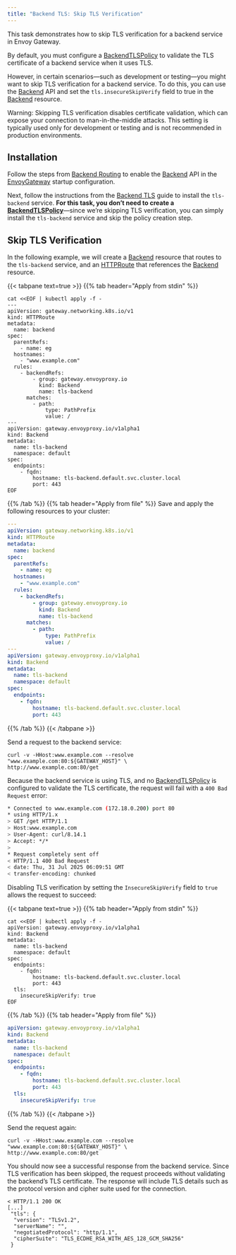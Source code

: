 ```yaml
---
title: "Backend TLS: Skip TLS Verification"
---
```


This task demonstrates how to skip TLS verification for a backend service in Envoy Gateway.

By default, you must configure a [BackendTLSPolicy][] to validate the TLS certificate of a backend service when it uses TLS.

However, in certain scenarios—such as development or testing—you might want to skip TLS verification for a backend service.
To do this, you can use the [Backend][] API and set the `tls.insecureSkipVerify` field to true in the [Backend][] resource.

Warning: Skipping TLS verification disables certificate validation, which can expose your connection to man-in-the-middle
attacks. This setting is typically used only for development or testing and is not recommended in production environments.

## Installation

Follow the steps from [Backend Routing][] to enable the [Backend][] API in the [EnvoyGateway][] startup configuration.

Next, follow the instructions from the [Backend TLS][] guide to install the `tls-backend` service.
**For this task, you don’t need to create a [BackendTLSPolicy][]**—since we’re skipping TLS verification, you can simply install the `tls-backend` service and skip the policy creation step.

## Skip TLS Verification

In the following example, we will create a [Backend][] resource that routes to the `tls-backend` service, and an [HTTPRoute][]
that references the [Backend][] resource.

{{< tabpane text=true >}}
{{% tab header="Apply from stdin" %}}

```shell
cat <<EOF | kubectl apply -f -
---
apiVersion: gateway.networking.k8s.io/v1
kind: HTTPRoute
metadata:
  name: backend
spec:
  parentRefs:
    - name: eg
  hostnames:
    - "www.example.com"
  rules:
    - backendRefs:
        - group: gateway.envoyproxy.io
          kind: Backend
          name: tls-backend
      matches:
        - path:
            type: PathPrefix
            value: /
---
apiVersion: gateway.envoyproxy.io/v1alpha1
kind: Backend
metadata:
  name: tls-backend
  namespace: default
spec:
  endpoints:
    - fqdn:
        hostname: tls-backend.default.svc.cluster.local
        port: 443
EOF
```

{{% /tab %}}
{{% tab header="Apply from file" %}}
Save and apply the following resources to your cluster:

```yaml
---
apiVersion: gateway.networking.k8s.io/v1
kind: HTTPRoute
metadata:
  name: backend
spec:
  parentRefs:
    - name: eg
  hostnames:
    - "www.example.com"
  rules:
    - backendRefs:
        - group: gateway.envoyproxy.io
          kind: Backend
          name: tls-backend
      matches:
        - path:
            type: PathPrefix
            value: /
---
apiVersion: gateway.envoyproxy.io/v1alpha1
kind: Backend
metadata:
  name: tls-backend
  namespace: default
spec:
  endpoints:
    - fqdn:
        hostname: tls-backend.default.svc.cluster.local
        port: 443
```

{{% /tab %}}
{{< /tabpane >}}

Send a request to the backend service:

```shell
curl -v -HHost:www.example.com --resolve "www.example.com:80:${GATEWAY_HOST}" \
http://www.example.com:80/get
```

Because the backend service is using TLS, and no [BackendTLSPolicy][] is configured to validate the TLS certificate,
the request will fail with a `400 Bad Request` error:

```bash
* Connected to www.example.com (172.18.0.200) port 80
* using HTTP/1.x
> GET /get HTTP/1.1
> Host:www.example.com
> User-Agent: curl/8.14.1
> Accept: */*
>
* Request completely sent off
< HTTP/1.1 400 Bad Request
< date: Thu, 31 Jul 2025 06:09:51 GMT
< transfer-encoding: chunked
```

Disabling TLS verification by setting the `InsecureSkipVerify` field to `true` allows the request to succeed:

{{< tabpane text=true >}}
{{% tab header="Apply from stdin" %}}

```shell
cat <<EOF | kubectl apply -f -
apiVersion: gateway.envoyproxy.io/v1alpha1
kind: Backend
metadata:
  name: tls-backend
  namespace: default
spec:
  endpoints:
    - fqdn:
        hostname: tls-backend.default.svc.cluster.local
        port: 443
  tls:
    insecureSkipVerify: true
EOF
```

{{% /tab %}}
{{% tab header="Apply from file" %}}
```yaml
apiVersion: gateway.envoyproxy.io/v1alpha1
kind: Backend
metadata:
  name: tls-backend
  namespace: default
spec:
  endpoints:
    - fqdn:
        hostname: tls-backend.default.svc.cluster.local
        port: 443
  tls:
    insecureSkipVerify: true
```

{{% /tab %}}
{{< /tabpane >}}

Send the request again:

```shell
curl -v -HHost:www.example.com --resolve "www.example.com:80:${GATEWAY_HOST}" \
http://www.example.com:80/get
```

You should now see a successful response from the backend service. Since TLS verification has been skipped, the request
proceeds without validating the backend’s TLS certificate. The response will include TLS details such as the protocol
version and cipher suite used for the connection.


```shell
< HTTP/1.1 200 OK
[...]
 "tls": {
  "version": "TLSv1.2",
  "serverName": "",
  "negotiatedProtocol": "http/1.1",
  "cipherSuite": "TLS_ECDHE_RSA_WITH_AES_128_GCM_SHA256"
 }
```

[Backend Routing]: ../traffic/backend/#enable-backend
[Backend]: ../../../api/extension_types#backend
[Backend TLS]: ./backend-tls
[EnvoyGateway]: ../../../api/extension_types#envoygateway
[HTTPRoute]: https://gateway-api.sigs.k8s.io/api-types/httproute
[BackendTLSPolicy]: https://gateway-api.sigs.k8s.io/api-types/backendtlspolicy/
